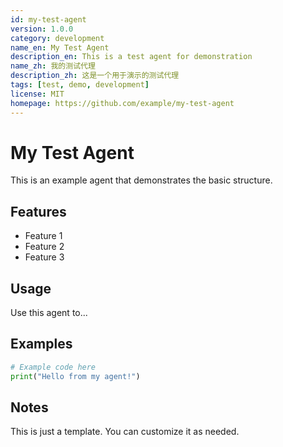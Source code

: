 ```yaml
---
id: my-test-agent
version: 1.0.0
category: development
name_en: My Test Agent
description_en: This is a test agent for demonstration
name_zh: 我的测试代理
description_zh: 这是一个用于演示的测试代理
tags: [test, demo, development]
license: MIT
homepage: https://github.com/example/my-test-agent
---
```


# My Test Agent

This is an example agent that demonstrates the basic structure.

## Features

- Feature 1
- Feature 2
- Feature 3

## Usage

Use this agent to...

## Examples

```python
# Example code here
print("Hello from my agent!")
```

## Notes

This is just a template. You can customize it as needed.

